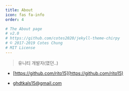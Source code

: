 ```yaml
---
title: About
icon: fas fa-info
order: 4

# The About page
# v2.0
# https://github.com/cotes2020/jekyll-theme-chirpy
# © 2017-2019 Cotes Chung
# MIT License
---
```



> 유니티 개발자(였던..)

- [https://github.com/rito15](https://github.com/rito15)

- ghdtkals15@gmail.com